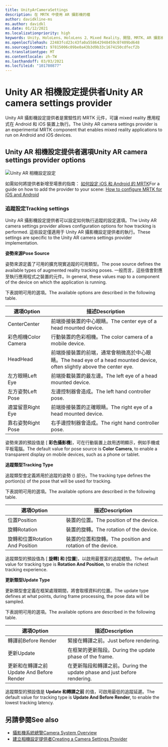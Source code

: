 ```yaml
---
title: UnityArCameraSettings
description: 在 MRTK 中使用 AR 攝影機的檔
author: davidkline-ms
ms.author: davidkl
ms.date: 01/12/2021
ms.localizationpriority: high
keywords: Unity、HoloLens、HoloLens 2、Mixed Reality、開發、MRTK、AR 攝影機、
ms.openlocfilehash: 22483fcd23c43fa0a558642948459c07409bd648
ms.sourcegitcommit: 97815006c09be0a43b3d9b33c1674150cdfecf2b
ms.translationtype: MT
ms.contentlocale: zh-TW
ms.lasthandoff: 03/03/2021
ms.locfileid: "101780877"
---
```

# <a name="unity-ar-camera-settings-provider"></a><span data-ttu-id="0d152-104">Unity AR 相機設定提供者</span><span class="sxs-lookup"><span data-stu-id="0d152-104">Unity AR camera settings provider</span></span>

<span data-ttu-id="0d152-105">Unity AR 攝影機設定提供者是實驗性的 MRTK 元件，可讓 mixed reality 應用程式在 Android 和 iOS 裝置上執行。</span><span class="sxs-lookup"><span data-stu-id="0d152-105">The Unity AR camera settings provider is an experimental MRTK component that enables mixed reality applications to run on Android and iOS devices.</span></span>

## <a name="unity-ar-camera-settings-provider-options"></a><span data-ttu-id="0d152-106">Unity AR 相機設定提供者選項</span><span class="sxs-lookup"><span data-stu-id="0d152-106">Unity AR camera settings provider options</span></span>

![Unity AR 相機設定設定](../Images/CameraSystem/UnityArSettingsConfiguration.png)

<span data-ttu-id="0d152-108">如需如何將提供者新增至場景的指南： [如何設定 iOS 和 Android 的 MRTK](../CrossPlatform/UsingARFoundation.md)</span><span class="sxs-lookup"><span data-stu-id="0d152-108">For a guide on how to add the provider to your scene: [How to configure MRTK for iOS and Android](../CrossPlatform/UsingARFoundation.md)</span></span>

### <a name="tracking-settings"></a><span data-ttu-id="0d152-109">追蹤設定</span><span class="sxs-lookup"><span data-stu-id="0d152-109">Tracking settings</span></span>

<span data-ttu-id="0d152-110">Unity AR 攝影機設定提供者可以設定如何執行追蹤的設定選項。</span><span class="sxs-lookup"><span data-stu-id="0d152-110">The Unity AR camera settings provider allows configuration options for how tracking is performed.</span></span> <span data-ttu-id="0d152-111">這些設定僅適用于 Unity AR 攝影機設定提供者的執行。</span><span class="sxs-lookup"><span data-stu-id="0d152-111">These settings are specific to the Unity AR camera settings provider implementation.</span></span>

<span data-ttu-id="0d152-112">**姿勢來源**</span><span class="sxs-lookup"><span data-stu-id="0d152-112">**Pose Source**</span></span>

<span data-ttu-id="0d152-113">姿勢來源定義了可用的擴充現實追蹤的可用類型。</span><span class="sxs-lookup"><span data-stu-id="0d152-113">The pose source defines the available types of augmented reality tracking poses.</span></span> <span data-ttu-id="0d152-114">一般而言，這些值會對應至執行應用程式之裝置的元件。</span><span class="sxs-lookup"><span data-stu-id="0d152-114">In general, these values map to a component of the device on which the application is running.</span></span>

<span data-ttu-id="0d152-115">下表說明可用的選項。</span><span class="sxs-lookup"><span data-stu-id="0d152-115">The available options are described in the following table.</span></span>

| <span data-ttu-id="0d152-116">選項</span><span class="sxs-lookup"><span data-stu-id="0d152-116">Option</span></span> | <span data-ttu-id="0d152-117">描述</span><span class="sxs-lookup"><span data-stu-id="0d152-117">Description</span></span> |
| --- | --- |
| <span data-ttu-id="0d152-118">Center</span><span class="sxs-lookup"><span data-stu-id="0d152-118">Center</span></span> | <span data-ttu-id="0d152-119">前端掛接裝置的中心眼睛。</span><span class="sxs-lookup"><span data-stu-id="0d152-119">The center eye of a head mounted device.</span></span> |
| <span data-ttu-id="0d152-120">彩色相機</span><span class="sxs-lookup"><span data-stu-id="0d152-120">Color Camera</span></span> | <span data-ttu-id="0d152-121">行動裝置的色彩相機。</span><span class="sxs-lookup"><span data-stu-id="0d152-121">The color camera of a mobile device.</span></span> |
| <span data-ttu-id="0d152-122">Head</span><span class="sxs-lookup"><span data-stu-id="0d152-122">Head</span></span> | <span data-ttu-id="0d152-123">前端掛接裝置的前端，通常會稍微高於中心眼睛。</span><span class="sxs-lookup"><span data-stu-id="0d152-123">The head eye of a head mounted device, often slightly above the center eye.</span></span> |
| <span data-ttu-id="0d152-124">左方眼睛</span><span class="sxs-lookup"><span data-stu-id="0d152-124">Left Eye</span></span> | <span data-ttu-id="0d152-125">前端掛載裝置的最左邊。</span><span class="sxs-lookup"><span data-stu-id="0d152-125">The left eye of a head mounted device.</span></span> |
| <span data-ttu-id="0d152-126">左方姿勢</span><span class="sxs-lookup"><span data-stu-id="0d152-126">Left Pose</span></span> | <span data-ttu-id="0d152-127">左邊控制器會造成。</span><span class="sxs-lookup"><span data-stu-id="0d152-127">The left hand controller pose.</span></span> |
| <span data-ttu-id="0d152-128">適當留意</span><span class="sxs-lookup"><span data-stu-id="0d152-128">Right Eye</span></span> | <span data-ttu-id="0d152-129">前端掛接裝置的正確眼睛。</span><span class="sxs-lookup"><span data-stu-id="0d152-129">The right eye of a head mounted device.</span></span> |
| <span data-ttu-id="0d152-130">靠右姿勢</span><span class="sxs-lookup"><span data-stu-id="0d152-130">Right Pose</span></span> | <span data-ttu-id="0d152-131">右手邊控制器會造成。</span><span class="sxs-lookup"><span data-stu-id="0d152-131">The right hand controller pose.</span></span> |

<span data-ttu-id="0d152-132">姿勢來源的預設值是 [ **彩色攝影機**]，可在行動裝置上啟用透明顯示，例如手機或平板電腦。</span><span class="sxs-lookup"><span data-stu-id="0d152-132">The default value for pose source is **Color Camera**, to enable a transparent display on mobile devices, such as a phone or tablet.</span></span>

<span data-ttu-id="0d152-133">**追蹤類型**</span><span class="sxs-lookup"><span data-stu-id="0d152-133">**Tracking Type**</span></span>

<span data-ttu-id="0d152-134">追蹤類型會定義將用於追蹤的姿勢 () 部分。</span><span class="sxs-lookup"><span data-stu-id="0d152-134">The tracking type defines the portion(s) of the pose that will be used for tracking.</span></span>

<span data-ttu-id="0d152-135">下表說明可用的選項。</span><span class="sxs-lookup"><span data-stu-id="0d152-135">The available options are described in the following table.</span></span>

| <span data-ttu-id="0d152-136">選項</span><span class="sxs-lookup"><span data-stu-id="0d152-136">Option</span></span> | <span data-ttu-id="0d152-137">描述</span><span class="sxs-lookup"><span data-stu-id="0d152-137">Description</span></span> |
| --- | --- |
| <span data-ttu-id="0d152-138">位置</span><span class="sxs-lookup"><span data-stu-id="0d152-138">Position</span></span> | <span data-ttu-id="0d152-139">裝置的位置。</span><span class="sxs-lookup"><span data-stu-id="0d152-139">The position of the device.</span></span> |
| <span data-ttu-id="0d152-140">旋轉</span><span class="sxs-lookup"><span data-stu-id="0d152-140">Rotation</span></span> | <span data-ttu-id="0d152-141">裝置的旋轉。</span><span class="sxs-lookup"><span data-stu-id="0d152-141">The rotation of the device.</span></span> |
| <span data-ttu-id="0d152-142">旋轉和位置</span><span class="sxs-lookup"><span data-stu-id="0d152-142">Rotation And Position</span></span> | <span data-ttu-id="0d152-143">裝置的位置和旋轉。</span><span class="sxs-lookup"><span data-stu-id="0d152-143">The position and rotation of the device.</span></span> |

<span data-ttu-id="0d152-144">追蹤類型的預設值為 [ **旋轉] 和 [位置**]，以啟用最豐富的追蹤體驗。</span><span class="sxs-lookup"><span data-stu-id="0d152-144">The default value for tracking type is **Rotation And Position**, to enable the richest tracking experience.</span></span>

<span data-ttu-id="0d152-145">**更新類型**</span><span class="sxs-lookup"><span data-stu-id="0d152-145">**Update Type**</span></span>

<span data-ttu-id="0d152-146">更新類型會定義在框架處理期間，將會取樣資料的位置。</span><span class="sxs-lookup"><span data-stu-id="0d152-146">The update type defines at what points, during frame processing, the pose data will be sampled.</span></span>

<span data-ttu-id="0d152-147">下表說明可用的選項。</span><span class="sxs-lookup"><span data-stu-id="0d152-147">The available options are described in the following table.</span></span>

| <span data-ttu-id="0d152-148">選項</span><span class="sxs-lookup"><span data-stu-id="0d152-148">Option</span></span> | <span data-ttu-id="0d152-149">描述</span><span class="sxs-lookup"><span data-stu-id="0d152-149">Description</span></span> |
| --- | --- |
| <span data-ttu-id="0d152-150">轉譯前</span><span class="sxs-lookup"><span data-stu-id="0d152-150">Before Render</span></span> | <span data-ttu-id="0d152-151">緊接在轉譯之前。</span><span class="sxs-lookup"><span data-stu-id="0d152-151">Just before rendering.</span></span> |
| <span data-ttu-id="0d152-152">更新</span><span class="sxs-lookup"><span data-stu-id="0d152-152">Update</span></span> | <span data-ttu-id="0d152-153">在框架的更新階段。</span><span class="sxs-lookup"><span data-stu-id="0d152-153">During the update phase of the frame.</span></span> |
| <span data-ttu-id="0d152-154">更新和在轉譯之前</span><span class="sxs-lookup"><span data-stu-id="0d152-154">Update And Before Render</span></span> | <span data-ttu-id="0d152-155">在更新階段和轉譯之前。</span><span class="sxs-lookup"><span data-stu-id="0d152-155">During the update phase and just before rendering.</span></span> |

<span data-ttu-id="0d152-156">追蹤類型的預設值是 **Update 和轉譯之前** 的值，可啟用最低的追蹤延遲。</span><span class="sxs-lookup"><span data-stu-id="0d152-156">The default value for tracking type is **Update And Before Render**, to enable the lowest tracking latency.</span></span>

## <a name="see-also"></a><span data-ttu-id="0d152-157">另請參閱</span><span class="sxs-lookup"><span data-stu-id="0d152-157">See also</span></span>

- [<span data-ttu-id="0d152-158">攝影機系統總覽</span><span class="sxs-lookup"><span data-stu-id="0d152-158">Camera System Overview</span></span>](CameraSystemOverview.md)
- [<span data-ttu-id="0d152-159">建立相機設定提供者</span><span class="sxs-lookup"><span data-stu-id="0d152-159">Creating a Camera Settings Provider</span></span>](CreateSettingsProvider.md)
